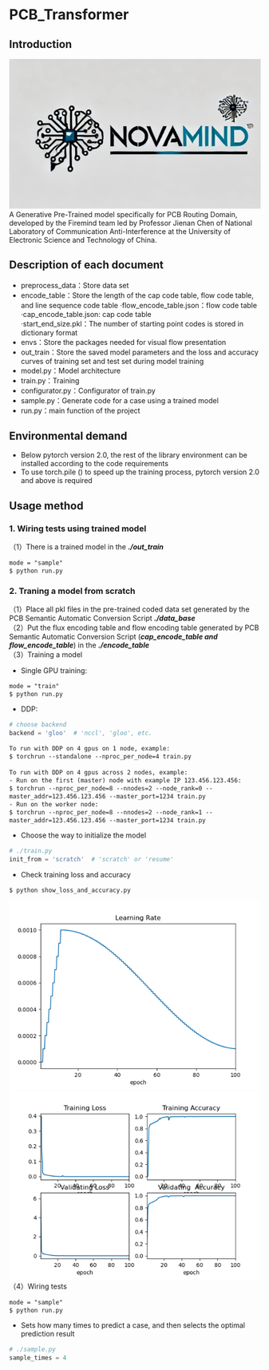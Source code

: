 # PCB_Transformer
## Introduction
![Novamind](assets/novamind.jpg) 
A Generative Pre-Trained model specifically for PCB Routing Domain, developed by the Firemind team led by Professor Jienan Chen 
of National Laboratory of Communication Anti-Interference at the University of Electronic Science and Technology of China.
## Description of each document 
- preprocess_data：Store data set
- encode_table：Store the length of the cap code table, flow code table, and line sequence code table
·flow_encode_table.json：flow code table  
·cap_encode_table.json: cap code table  
·start_end_size.pkl：The number of starting point codes is stored in dictionary format
- envs：Store the packages needed for visual flow presentation
- out_train：Store the saved model parameters and the loss and accuracy curves of training set and test set during model training
- model.py：Model architecture
- train.py：Training
- configurator.py：Configurator of train.py
- sample.py：Generate code for a case using a trained model
- run.py：main function of the project

## Environmental demand
- Below pytorch version 2.0, the rest of the library environment can be installed according to the code requirements
- To use torch.pile () to speed up the training process, pytorch version 2.0 and above is required

## Usage method
### 1. Wiring tests using trained model
（1）There is a trained model in the ***./out_train***

```
mode = "sample"
$ python run.py
```
### 2. Traning a model from scratch
（1）Place all pkl files in the pre-trained coded data set generated by the PCB Semantic Automatic Conversion Script ***./data_base***  
（2）Put the flux encoding table and flow encoding table generated by PCB Semantic Automatic Conversion Script (**_cap_encode_table and flow_encode_table_**) in the ***./encode_table***  
（3）Training a model
- Single GPU training:
```
mode = "train"
$ python run.py
```
- DDP:
```python
# choose backend
backend = 'gloo'  # 'nccl', 'gloo', etc.
```
```
To run with DDP on 4 gpus on 1 node, example:
$ torchrun --standalone --nproc_per_node=4 train.py

To run with DDP on 4 gpus across 2 nodes, example:
- Run on the first (master) node with example IP 123.456.123.456:
$ torchrun --nproc_per_node=8 --nnodes=2 --node_rank=0 --master_addr=123.456.123.456 --master_port=1234 train.py
- Run on the worker node:
$ torchrun --nproc_per_node=8 --nnodes=2 --node_rank=1 --master_addr=123.456.123.456 --master_port=1234 train.py
```
- Choose the way to initialize the model
```python
# ./train.py 
init_from = 'scratch'  # 'scratch' or 'resume'
```
- Check training loss and accuracy
```
$ python show_loss_and_accuracy.py
```
![Novamind](assets/lr.png) 
![Novamind](assets/training_valid_loss_acc.png)   
（4）Wiring tests
```
mode = "sample"
$ python run.py
```
- Sets how many times to predict a case, and then selects the optimal prediction result
```python
# ./sample.py 
sample_times = 4

